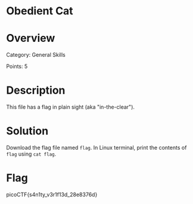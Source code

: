 # Obedient Cat

# Overview
Category: General Skills

Points: 5

# Description
This file has a flag in plain sight (aka "in-the-clear").

# Solution
Download the flag file named `flag`. In Linux terminal, print the contents of `flag` using `cat flag`.

# Flag
picoCTF{s4n1ty_v3r1f13d_28e8376d}
